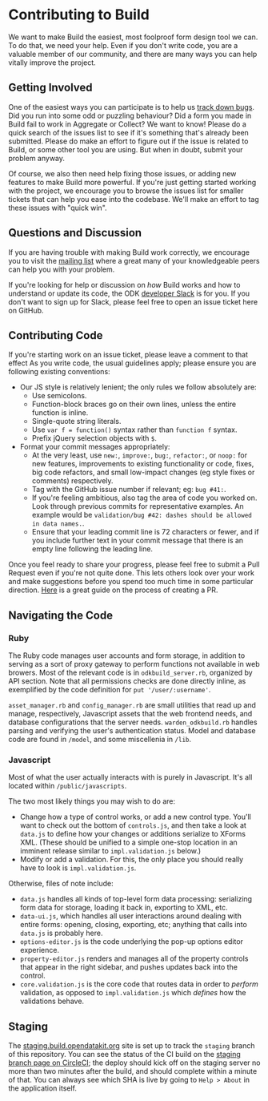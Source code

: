 Contributing to Build
=====================

We want to make Build the easiest, most foolproof form design tool we can. To do that, we need your help. Even if you don't write code, you are a valuable member of our community, and there are many ways you can help vitally improve the project.

Getting Involved
----------------

One of the easiest ways you can participate is to help us [track down bugs](https://github.com/opendatakit/build/issues). Did you run into some odd or puzzling behaviour? Did a form you made in Build fail to work in Aggregate or Collect? We want to know! Please do a quick search of the issues list to see if it's something that's already been submitted. Please do make an effort to figure out if the issue is related to Build, or some other tool you are using. But when in doubt, submit your problem anyway.

Of course, we also then need help fixing those issues, or adding new features to make Build more powerful. If you're just getting started working with the project, we encourage you to browse the issues list for smaller tickets that can help you ease into the codebase. We'll make an effort to tag these issues with "quick win".

Questions and Discussion
------------------------

If you are having trouble with making Build work correctly, we encourage you to visit the [mailing list](https://groups.google.com/forum/#!forum/opendatakit) where a great many of your knowledgeable peers can help you with your problem.

If you're looking for help or discussion on _how_ Build works and how to understand or update its code, the ODK [developer Slack](https://opendatakit.slack.com) is for you. If you don't want to sign up for Slack, please feel free to open an issue ticket here on GitHub.

Contributing Code
-----------------

If you're starting work on an issue ticket, please leave a comment to that effect As you write code, the usual guidelines apply; please ensure you are following existing conventions:

* Our JS style is relatively lenient; the only rules we follow absolutely are:
    * Use semicolons.
    * Function-block braces go on their own lines, unless the entire function is inline.
    * Single-quote string literals.
    * Use `var f = function()` syntax rather than `function f` syntax.
    * Prefix jQuery selection objects with `$`.
* Format your commit messages appropriately:
    * At the very least, use `new:`, `improve:`, `bug:`, `refactor:`, or `noop:` for new features, improvements to existing functionality or code, fixes, big code refactors, and small low-impact changes (eg style fixes or comments) respectively.
    * Tag with the GitHub issue number if relevant; eg: `bug #41:`.
    * If you're feeling ambitious, also tag the area of code you worked on. Look through previous commits for representative examples. An example would be `validation/bug #42: dashes should be allowed in data names.`.
    * Ensure that your leading commit line is 72 characters or fewer, and if you include further text in your commit message that there is an empty line following the leading line.

Once you feel ready to share your progress, please feel free to submit a Pull Request even if you're not quite done. This lets others look over your work and make suggestions before you spend too much time in some particular direction. [Here](https://yangsu.github.io/pull-request-tutorial/) is a great guide on the process of creating a PR.

Navigating the Code
-------------------

### Ruby

The Ruby code manages user accounts and form storage, in addition to serving as a sort of proxy gateway to perform functions not available in web browers. Most of the relevant code is in `odkbuild_server.rb`, organized by API section. Note that all permissions checks are done directly inline, as exemplified by the code definition for `put '/user/:username'`.

`asset_manager.rb` and `config_manager.rb` are small utilities that read up and manage, respectively, Javascript assets that the web frontend needs, and database configurations that the server needs. `warden_odkbuild.rb` handles parsing and verifying the user's authentication status. Model and database code are found in `/model`, and some miscellenia in `/lib`.

### Javascript

Most of what the user actually interacts with is purely in Javascript. It's all located within `/public/javascripts`.

The two most likely things you may wish to do are:

* Change how a type of control works, or add a new control type. You'll want to check out the bottom of `controls.js`, and then take a look at `data.js` to define how your changes or additions serialize to XForms XML. (These should be unified to a simple one-stop location in an imminent release similar to `impl.validation.js` below.)
* Modify or add a validation. For this, the only place you should really have to look is `impl.validation.js`.

Otherwise, files of note include:

* `data.js` handles all kinds of top-level form data processing: serializing form data for storage, loading it back in, exporting to XML, etc.
* `data-ui.js`, which handles all user interactions around dealing with entire forms: opening, closing, exporting, etc; anything that calls into `data.js` is probably here.
* `options-editor.js` is the code underlying the pop-up options editor experience.
* `property-editor.js` renders and manages all of the property controls that appear in the right sidebar, and pushes updates back into the control.
* `core.validation.js` is the core code that routes data in order to _perform_ validation, as opposed to `impl.validation.js` which _defines_ how the validations behave.

Staging
-------

The [staging.build.opendatakit.org](http://staging.build.opendatakit.org) site is set up to track the `staging` branch of this repository. You can see the status of the CI build on the [staging branch page on CircleCI](https://circleci.com/gh/opendatakit/build/tree/staging); the deploy should kick off on the staging server no more than two minutes after the build, and should complete within a minute of that. You can always see which SHA is live by going to `Help > About` in the application itself.

